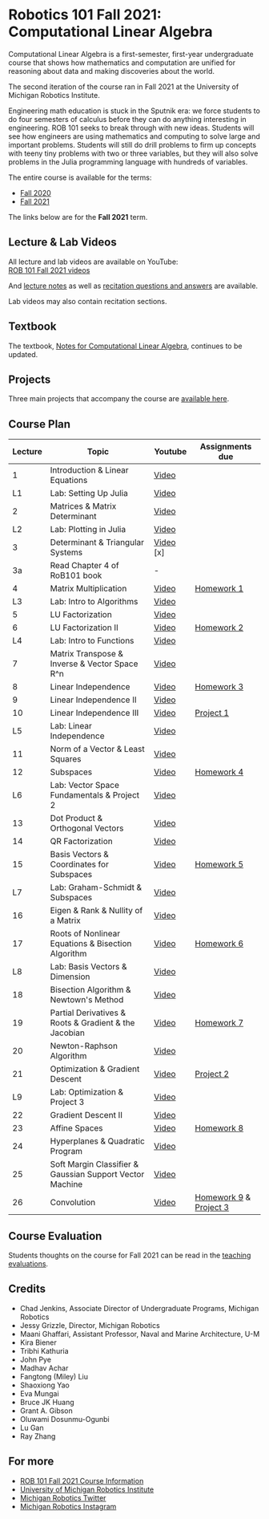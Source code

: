 # Robotics 101 Fall 2021: Computational Linear Algebra

Computational Linear Algebra is a first-semester, first-year undergraduate course that shows how mathematics and computation are unified for reasoning about data and making discoveries about the world.

The second iteration of the course ran in Fall 2021 at the University of Michigan Robotics Institute.

Engineering math education is stuck in the Sputnik era: we force students to do four semesters of calculus before they can do anything interesting in engineering. ROB 101 seeks to break through with new ideas. Students will see how engineers are using mathematics and computing to solve large and important problems. Students will still do drill problems to firm up concepts with teeny tiny problems with two or three variables, but they will also solve problems in the Julia programming language with hundreds of variables.

The entire course is available for the terms:
- [Fall 2020](https://github.com/michiganrobotics/rob101/tree/main/Fall%202020)
- [Fall 2021](https://github.com/michiganrobotics/rob101/tree/main/Fall%202021)

The links below are for the **Fall 2021** term.

## Lecture & Lab Videos
All lecture and lab videos are available on YouTube:  
[ROB 101 Fall 2021 videos](https://www.youtube.com/playlist?list=PLdPQZLMHRjDJ5d_dE4FeOviv0gRe4UYsB)

And [lecture notes](https://github.com/michiganrobotics/rob101/tree/main/Fall%202021/Lecture%20Notes) as well as [recitation questions and answers](https://github.com/michiganrobotics/rob101/tree/main/Fall%202021/Recitations) are available.

Lab videos may also contain recitation sections.

## Textbook
The textbook, [Notes for Computational Linear Algebra](https://github.com/michiganrobotics/rob101/blob/main/Fall%202021/Textbook/ROB_101_December_2021_Grizzle.pdf), continues to be updated.

## Projects
Three main projects that accompany the course are [available here](https://github.com/michiganrobotics/rob101/tree/main/Fall%202021/Projects/).

## Course Plan
| Lecture | Topic                                                    | Youtube                                                                                               | Assignments due                                                                          |
|---------|----------------------------------------------------------|-------------------------------------------------------------------------------------------------------|------------------------------------------------------------------------------------------|
| 1       | Introduction & Linear Equations                          | [Video](https://www.youtube.com/watch?v=VwswT0X_jMM&list=PLdPQZLMHRjDJ5d_dE4FeOviv0gRe4UYsB&index=1)  |                                                                                          |
| L1      | Lab: Setting Up Julia                                    | [Video](https://www.youtube.com/watch?v=iYdM9ojrsIE&list=PLdPQZLMHRjDJ5d_dE4FeOviv0gRe4UYsB&index=2)  |                                                                                          |
| 2       | Matrices & Matrix Determinant                            | [Video](https://www.youtube.com/watch?v=O68BcV-wR04&list=PLdPQZLMHRjDJ5d_dE4FeOviv0gRe4UYsB&index=3)  |                                                                                          |
| L2      | Lab: Plotting in Julia                                   | [Video](https://www.youtube.com/watch?v=f-3Zf2m0_3E&list=PLdPQZLMHRjDJ5d_dE4FeOviv0gRe4UYsB&index=4)  |                                                                                          |
| 3       | Determinant & Triangular Systems                         | [Video](https://www.youtube.com/watch?v=PzcC28eNHt4&list=PLdPQZLMHRjDJ5d_dE4FeOviv0gRe4UYsB&index=5) [x] |                                                                                          |
| 3a      | Read Chapter 4 of RoB101 book | - |
| 4       | Matrix Multiplication                                    | [Video](https://www.youtube.com/watch?v=v24AV4zPJYs&list=PLdPQZLMHRjDJ5d_dE4FeOviv0gRe4UYsB&index=6)  | [Homework 1](https://github.com/michiganrobotics/rob101/tree/main/Fall%202021/Homework/Homework%201) |
| L3      | Lab: Intro to Algorithms                                 | [Video](https://www.youtube.com/watch?v=cO3T5gzjlos&list=PLdPQZLMHRjDJ5d_dE4FeOviv0gRe4UYsB&index=7)  |                                                                                          |
| 5       | LU Factorization                                         | [Video](https://www.youtube.com/watch?v=vxcpMhQw9Lc&list=PLdPQZLMHRjDJ5d_dE4FeOviv0gRe4UYsB&index=8)  |                                                                                          |
| 6       | LU Factorization II                                      | [Video](https://www.youtube.com/watch?v=5iCVflHGXIg&list=PLdPQZLMHRjDJ5d_dE4FeOviv0gRe4UYsB&index=9)  | [Homework 2](https://github.com/michiganrobotics/rob101/tree/main/Fall%202021/Homework/Homework%202) |
| L4      | Lab: Intro to Functions                                  | [Video](https://www.youtube.com/watch?v=UmMu5_dedmk&list=PLdPQZLMHRjDJ5d_dE4FeOviv0gRe4UYsB&index=10) |                                                                                          |
| 7       | Matrix Transpose & Inverse & Vector Space R^n            | [Video](https://www.youtube.com/watch?v=olda1t-wKgc&list=PLdPQZLMHRjDJ5d_dE4FeOviv0gRe4UYsB&index=11) |                                                                                          |
| 8       | Linear Independence                                      | [Video](https://www.youtube.com/watch?v=Y8eZuYphAC4&list=PLdPQZLMHRjDJ5d_dE4FeOviv0gRe4UYsB&index=12) | [Homework 3](https://github.com/michiganrobotics/rob101/tree/main/Fall%202021/Homework/Homework%203)                                                                             |
| 9       | Linear Independence II                                   | [Video](https://www.youtube.com/watch?v=E4Jk3RkT_PY&list=PLdPQZLMHRjDJ5d_dE4FeOviv0gRe4UYsB&index=13) |                                                                                          |
| 10      | Linear Independence III                                  | [Video](https://www.youtube.com/watch?v=xgYW70SiITo&list=PLdPQZLMHRjDJ5d_dE4FeOviv0gRe4UYsB&index=14) | [Project 1](https://github.com/michiganrobotics/rob101/tree/main/Fall%202021/Projects/Project-01)                                                                              |
| L5      | Lab: Linear Independence                                 | [Video](https://www.youtube.com/watch?v=GQNOcPQegVU&list=PLdPQZLMHRjDJ5d_dE4FeOviv0gRe4UYsB&index=15) |                                                                                          |
| 11      | Norm of a Vector & Least Squares                         | [Video](https://www.youtube.com/watch?v=0oHvbztYmAk&list=PLdPQZLMHRjDJ5d_dE4FeOviv0gRe4UYsB&index=16) |                                                                                          |
| 12      | Subspaces                                                | [Video](https://www.youtube.com/watch?v=F7IdBvxCMLU&list=PLdPQZLMHRjDJ5d_dE4FeOviv0gRe4UYsB&index=17) | [Homework 4](https://github.com/michiganrobotics/rob101/tree/main/Fall%202021/Homework/Homework%204)                                                                             |
| L6      | Lab: Vector Space Fundamentals & Project 2               | [Video](https://www.youtube.com/watch?v=gomGqjLG6no&list=PLdPQZLMHRjDJ5d_dE4FeOviv0gRe4UYsB&index=18) |                                                                                          |
| 13      | Dot Product & Orthogonal Vectors                         | [Video](https://www.youtube.com/watch?v=N7yAVZ2eAII&list=PLdPQZLMHRjDJ5d_dE4FeOviv0gRe4UYsB&index=19) |                                                                                          |
| 14      | QR Factorization                                         | [Video](https://www.youtube.com/watch?v=BedyUqV5qdA&list=PLdPQZLMHRjDJ5d_dE4FeOviv0gRe4UYsB&index=20) |                                                                                          |
| 15      | Basis Vectors & Coordinates for Subspaces                | [Video](https://www.youtube.com/watch?v=VKju4TcyB5M&list=PLdPQZLMHRjDJ5d_dE4FeOviv0gRe4UYsB&index=21) | [Homework 5](https://github.com/michiganrobotics/rob101/tree/main/Fall%202021/Homework/Homework%205)                                                                             |
| L7      | Lab: Graham-Schmidt & Subspaces                          | [Video](https://www.youtube.com/watch?v=T6MimrmY_3c&list=PLdPQZLMHRjDJ5d_dE4FeOviv0gRe4UYsB&index=22) |                                                                                          |
| 16      | Eigen & Rank & Nullity of a Matrix                       | [Video](https://www.youtube.com/watch?v=5hOjxQPpSFU&list=PLdPQZLMHRjDJ5d_dE4FeOviv0gRe4UYsB&index=23) |                                                                                          |
| 17      | Roots of Nonlinear Equations & Bisection Algorithm       | [Video](https://www.youtube.com/watch?v=UM2KR5wsDqw&list=PLdPQZLMHRjDJ5d_dE4FeOviv0gRe4UYsB&index=24) | [Homework 6](https://github.com/michiganrobotics/rob101/tree/main/Fall%202021/Homework/Homework%206)                                                                             |
| L8      | Lab: Basis Vectors & Dimension                           | [Video](https://www.youtube.com/watch?v=tRYAdiWJg-Q&list=PLdPQZLMHRjDJ5d_dE4FeOviv0gRe4UYsB&index=25) |                                                                                          |
| 18      | Bisection Algorithm & Newtown's Method                   | [Video](https://www.youtube.com/watch?v=1PLo4RI9B94&list=PLdPQZLMHRjDJ5d_dE4FeOviv0gRe4UYsB&index=26) |                                                                                          |
| 19      | Partial Derivatives & Roots & Gradient & the Jacobian    | [Video](https://www.youtube.com/watch?v=4aechtjFcuU&list=PLdPQZLMHRjDJ5d_dE4FeOviv0gRe4UYsB&index=27) | [Homework 7](https://github.com/michiganrobotics/rob101/tree/main/Fall%202021/Homework/Homework%207)                                                                             |
| 20      | Newton-Raphson Algorithm                                 | [Video](https://www.youtube.com/watch?v=C7l_2y1NWS0&list=PLdPQZLMHRjDJ5d_dE4FeOviv0gRe4UYsB&index=28) |                                                                                          |
| 21      | Optimization & Gradient Descent                          | [Video](https://www.youtube.com/watch?v=xxBNaodGZno&list=PLdPQZLMHRjDJ5d_dE4FeOviv0gRe4UYsB&index=29) | [Project 2](https://github.com/michiganrobotics/rob101/tree/main/Fall%202021/Projects/Project-02)                                                                              |
| L9      | Lab: Optimization & Project 3                            | [Video](https://www.youtube.com/watch?v=a2eyIj_mnzc&list=PLdPQZLMHRjDJ5d_dE4FeOviv0gRe4UYsB&index=30) |                                                                                          |
| 22      | Gradient Descent II                                      | [Video](https://www.youtube.com/watch?v=_POQJFQV4Ww&list=PLdPQZLMHRjDJ5d_dE4FeOviv0gRe4UYsB&index=31) |                                                                                          |
| 23      | Affine Spaces                                            | [Video](https://www.youtube.com/watch?v=E82HNVvM5XM&list=PLdPQZLMHRjDJ5d_dE4FeOviv0gRe4UYsB&index=32) | [Homework 8](https://github.com/michiganrobotics/rob101/tree/main/Fall%202021/Homework/Homework%208)                                                                             |
| 24      | Hyperplanes & Quadratic Program                          | [Video](https://www.youtube.com/watch?v=JdgpZi-V4e0&list=PLdPQZLMHRjDJ5d_dE4FeOviv0gRe4UYsB&index=33) |                                                                                          |
| 25      | Soft Margin Classifier & Gaussian Support Vector Machine | [Video](https://www.youtube.com/watch?v=fm3bz4J3FP0&list=PLdPQZLMHRjDJ5d_dE4FeOviv0gRe4UYsB&index=34) |                                                                                          |
| 26      | Convolution                                              | [Video](https://www.youtube.com/watch?v=n4M-RyRKPv0&list=PLdPQZLMHRjDJ5d_dE4FeOviv0gRe4UYsB&index=35) | [Homework 9](https://github.com/michiganrobotics/rob101/tree/main/Fall%202021/Homework/Homework%209) & [Project 3](https://github.com/michiganrobotics/rob101/tree/main/Fall%202021/Projects/Project-03)                                                             |

## Course Evaluation
Students thoughts on the course for Fall 2021 can be read in the [teaching evaluations](https://github.com/michiganrobotics/rob101/tree/main/Fall%202021/Teaching%20Evaluations).

## Credits
- Chad Jenkins, Associate Director of Undergraduate Programs, Michigan Robotics
- Jessy Grizzle, Director, Michigan Robotics
- Maani Ghaffari, Assistant Professor, Naval and Marine Architecture, U-M
- Kira Biener
- Tribhi Kathuria
- John Pye
- Madhav Achar
- Fangtong (Miley) Liu
- Shaoxiong Yao
- Eva Mungai
- Bruce JK Huang
- Grant A. Gibson
- Oluwami Dosunmu-Ogunbi
- Lu Gan
- Ray Zhang

## For more
- [ROB 101 Fall 2021 Course Information](https://robotics.umich.edu/academic-program/course-offerings/rob101-fall-2021/)
- [University of Michigan Robotics Institute](https://robotics.umich.edu)
- [Michigan Robotics Twitter](http://twitter.com/umrobotics)
- [Michigan Robotics Instagram](http://instagram.com/umrobotics/)
